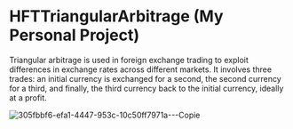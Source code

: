 # HFTTriangularArbitrage (My Personal Project)
Triangular arbitrage is used in foreign exchange trading to exploit differences in exchange rates across different markets. It involves three trades: an initial currency is exchanged for a second, the second currency for a third, and finally, the third currency back to the initial currency, ideally at a profit.

![305fbbf6-efa1-4447-953c-10c50ff7971a---Copie](https://github.com/user-attachments/assets/a6a65d75-a688-4fb1-a643-eb17ba774144)
